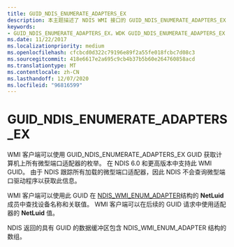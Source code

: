 ```yaml
---
title: GUID_NDIS_ENUMERATE_ADAPTERS_EX
description: 本主题描述了 NDIS WMI 接口的 GUID_NDIS_ENUMERATE_ADAPTERS_EX GUID。
keywords:
- GUID_NDIS_ENUMERATE_ADAPTERS_EX，WDK GUID_NDIS_ENUMERATE_ADAPTERS_EX 网络驱动程序
ms.date: 11/22/2017
ms.localizationpriority: medium
ms.openlocfilehash: cfcbcd0d322c79196e89f2a55fe018fcbc7d08c3
ms.sourcegitcommit: 418e6617e2a695c9cb4b37b5b60e264760858acd
ms.translationtype: MT
ms.contentlocale: zh-CN
ms.lasthandoff: 12/07/2020
ms.locfileid: "96816599"
---
```

# <a name="guid_ndis_enumerate_adapters_ex"></a>GUID_NDIS_ENUMERATE_ADAPTERS_EX

WMI 客户端可以使用 GUID_NDIS_ENUMERATE_ADAPTERS_EX GUID 获取计算机上所有微型端口适配器的枚举。 在 NDIS 6.0 和更高版本中支持此 WMI GUID。 由于 NDIS 跟踪所有加载的微型端口适配器，因此 NDIS 不会查询微型端口驱动程序以获取此信息。

WMI 客户端可以使用此 GUID 在 [NDIS_WMI_ENUM_ADAPTER](/windows-hardware/drivers/ddi/ntddndis/ns-ntddndis-_ndis_wmi_enum_adapter)结构的 **NetLuid** 成员中查找设备名称和关联值。 WMI 客户端可以在后续的 GUID 请求中使用适配器的 **NetLuid** 值。

NDIS 返回的具有 GUID 的数据缓冲区包含 NDIS_WMI_ENUM_ADAPTER 结构的数组。
